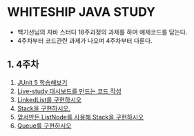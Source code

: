 # WHITESHIP JAVA STUDY
* 백기선님의 자바 스터디 18주과정의 과제를 하며 예제코드를 담는다.
* 4주차부터 코드관련 과제가 나오며 4주차부터 다룬다.

## 1. 4주차
1. [JUnit 5 학습해보기](./src/main/java/me/catsbi/study/step4/calculator)
2. [Live-study 대시보드를 만드는 코드 작성](./src/main/java/me/catsbi/study/step4/dashboard)
3. [LinkedList를 구현하시오](./src/main/java/me/catsbi/study/step4/datastructure)
4. [Stack을 구현하시오.](./src/main/java/me/catsbi/study/step4/datastructure)
5. [앞서만든 ListNode를 사용해 Stack을 구현하시오](./src/main/java/me/catsbi/study/step4/datastructure)
6. [Queue를 구현하시오](./src/main/java/me/catsbi/study/step4/datastructure)
